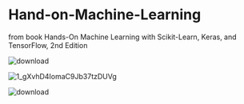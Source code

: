 # Hand-on-Machine-Learning
from book Hands-On Machine Learning with Scikit-Learn, Keras, and TensorFlow, 2nd Edition

![download](https://user-images.githubusercontent.com/97141979/167177245-fa81d3c6-067f-4903-80d6-fa97ae712e3d.png)

![1_gXvhD4IomaC9Jb37tzDUVg](https://user-images.githubusercontent.com/97141979/169906352-b9f0a046-452f-453d-815b-06a2aab402c4.png)

![download](https://user-images.githubusercontent.com/97141979/170268501-3f301d05-49ac-4e32-bda0-6ec6dff5fb3e.png)

